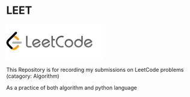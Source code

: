 # LEET

![LeetCode](./LeetCode.png)

This Repository is for recording my submissions on LeetCode problems (catagory: Algorithm)

As a practice of both algorithm and python language
